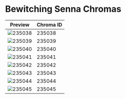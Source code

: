 # Bewitching Senna Chromas

| Preview | Chroma ID |
|---------|-----------|
| ![235038](https://raw.communitydragon.org/latest/plugins/rcp-be-lol-game-data/global/default/v1/champion-chroma-images/235/235038.png) | 235038 |
| ![235039](https://raw.communitydragon.org/latest/plugins/rcp-be-lol-game-data/global/default/v1/champion-chroma-images/235/235039.png) | 235039 |
| ![235040](https://raw.communitydragon.org/latest/plugins/rcp-be-lol-game-data/global/default/v1/champion-chroma-images/235/235040.png) | 235040 |
| ![235041](https://raw.communitydragon.org/latest/plugins/rcp-be-lol-game-data/global/default/v1/champion-chroma-images/235/235041.png) | 235041 |
| ![235042](https://raw.communitydragon.org/latest/plugins/rcp-be-lol-game-data/global/default/v1/champion-chroma-images/235/235042.png) | 235042 |
| ![235043](https://raw.communitydragon.org/latest/plugins/rcp-be-lol-game-data/global/default/v1/champion-chroma-images/235/235043.png) | 235043 |
| ![235044](https://raw.communitydragon.org/latest/plugins/rcp-be-lol-game-data/global/default/v1/champion-chroma-images/235/235044.png) | 235044 |
| ![235045](https://raw.communitydragon.org/latest/plugins/rcp-be-lol-game-data/global/default/v1/champion-chroma-images/235/235045.png) | 235045 |